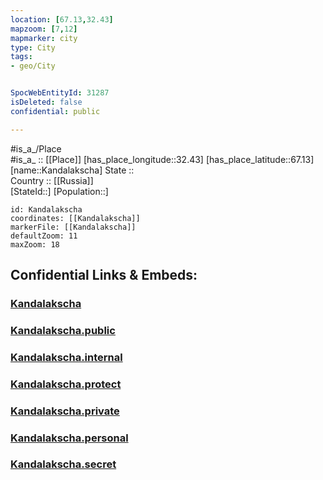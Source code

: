 ```yaml
---
location: [67.13,32.43] 
mapzoom: [7,12] 
mapmarker: city 
type: City
tags:
- geo/City


SpocWebEntityId: 31287
isDeleted: false
confidential: public

---
```

#is_a_/Place  
#is_a_ :: [[Place]] 
[has_place_longitude::32.43] 
[has_place_latitude::67.13] 
[name::Kandalakscha] 
State ::  
Country :: [[Russia]]  
[StateId::] 
[Population::] 



```leaflet
id: Kandalakscha
coordinates: [[Kandalakscha]] 
markerFile: [[Kandalakscha]] 
defaultZoom: 11 
maxZoom: 18
```


## Confidential Links & Embeds: 

### [Kandalakscha](/_Standards/Earth/Continent/Europe/Europe~East/Russia/Russia~NorthWest/Murmansk_Oblast/City/Kandalakscha.md) 

### [Kandalakscha.public](/_public/Earth/Continent/Europe/Europe~East/Russia/Russia~NorthWest/Murmansk_Oblast/City/Kandalakscha.public.md) 

### [Kandalakscha.internal](/_internal/Earth/Continent/Europe/Europe~East/Russia/Russia~NorthWest/Murmansk_Oblast/City/Kandalakscha.internal.md) 

### [Kandalakscha.protect](/_protect/Earth/Continent/Europe/Europe~East/Russia/Russia~NorthWest/Murmansk_Oblast/City/Kandalakscha.protect.md) 

### [Kandalakscha.private](/_private/Earth/Continent/Europe/Europe~East/Russia/Russia~NorthWest/Murmansk_Oblast/City/Kandalakscha.private.md) 

### [Kandalakscha.personal](/_personal/Earth/Continent/Europe/Europe~East/Russia/Russia~NorthWest/Murmansk_Oblast/City/Kandalakscha.personal.md) 

### [Kandalakscha.secret](/_secret/Earth/Continent/Europe/Europe~East/Russia/Russia~NorthWest/Murmansk_Oblast/City/Kandalakscha.secret.md)

